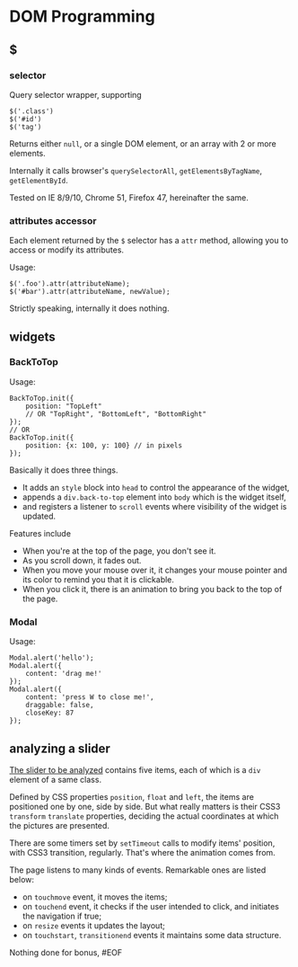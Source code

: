 # DOM Programming

## $

### selector
Query selector wrapper, supporting

	$('.class')
	$('#id')
	$('tag')

Returns either `null`, or a single DOM element, or an array with 2 or more elements.

Internally it calls browser's `querySelectorAll`, `getElementsByTagName`, `getElementById`.

Tested on IE 8/9/10, Chrome 51, Firefox 47, hereinafter the same.

### attributes accessor

Each element returned by the `$` selector has a `attr` method, allowing you to access or modify its attributes.

Usage:

	$('.foo').attr(attributeName);
	$('#bar').attr(attributeName, newValue);

Strictly speaking, internally it does nothing.

## widgets

### BackToTop

Usage:

	BackToTop.init({
		position: "TopLeft"
		// OR "TopRight", "BottomLeft", "BottomRight"
	});
	// OR
	BackToTop.init({
		position: {x: 100, y: 100} // in pixels
	});

Basically it does three things.
* It adds an `style` block into `head` to control the appearance of the widget,
* appends a `div.back-to-top` element into `body` which is the widget itself,
* and registers a listener to `scroll` events where visibility of the widget is updated.

Features include
* When you're at the top of the page, you don't see it.
* As you scroll down, it fades out.
* When you move your mouse over it, it changes your mouse pointer and its color to remind you that it is clickable.
* When you click it, there is an animation to bring you back to the top of the page.

### Modal

Usage:

	Modal.alert('hello');
	Modal.alert({
		content: 'drag me!'
	});
	Modal.alert({
		content: 'press W to close me!',
		draggable: false,
		closeKey: 87
	});


## analyzing a slider

[The slider to be analyzed](http://mami.baidu.com/main?channel=org) contains five items, each of which is a `div` element of a same class.

Defined by CSS properties `position`, `float` and `left`, the items are positioned one by one, side by side. But what really matters is their CSS3 `transform` `translate` properties, deciding the actual coordinates at which the pictures are presented.

There are some timers set by `setTimeout` calls to modify items' position, with CSS3 transition, regularly. That's where the animation comes from.

The page listens to many kinds of events. Remarkable ones are listed below:

* on `touchmove` event, it moves the items;
* on `touchend` event, it checks if the user intended to click, and initiates the navigation if true;
* on `resize` events it updates the layout;
* on `touchstart`, `transitionend` events it maintains some data structure.

Nothing done for bonus, \#EOF
